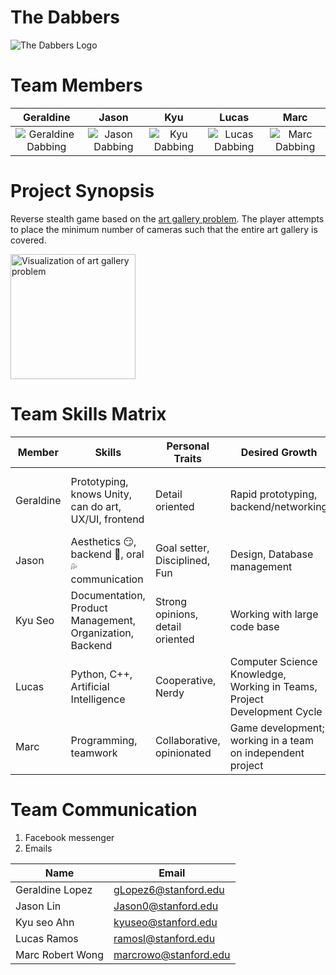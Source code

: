# The Dabbers

![The Dabbers Logo](https://github.com/StanfordCS194/Team-19/blob/master/team_images/TheDabbers.PNG "Pure Swag")

# Team Members

| Geraldine | Jason | Kyu | Lucas | Marc |
| :-------: |:-------:| :-------: | :-------: | :-------: |
| ![Geraldine Dabbing](https://github.com/StanfordCS194/Team-19/blob/master/team_images/geraldine.jpeg "Geraldine Lopez") | ![Jason Dabbing](https://github.com/StanfordCS194/Team-19/blob/master/team_images/jason.jpeg "Jason Lin") | ![Kyu Dabbing](https://github.com/StanfordCS194/Team-19/blob/master/team_images/kyu.jpeg "Kyu Seo Ahn") | ![Lucas Dabbing](https://github.com/StanfordCS194/Team-19/blob/master/team_images/lucas.jpeg "Lucas Ramos") | ![Marc Dabbing](https://github.com/StanfordCS194/Team-19/blob/master/team_images/marc.jpeg "Marc Robert Wong") |

 
# Project Synopsis
Reverse stealth game based on the [art gallery problem](https://en.wikipedia.org/wiki/Art_gallery_problem).
The player attempts to place the minimum number of cameras such that the entire art gallery is covered.

<img src="https://upload.wikimedia.org/wikipedia/commons/e/ee/Art_gallery_problem.svg" alt="Visualization of art gallery problem" width="200"/>

# Team Skills Matrix
Member | Skills | Personal Traits | Desired Growth | Weaknesses
--- | --- | --- | --- | ---
Geraldine | Prototyping, knows Unity, can do art, UX/UI, frontend | Detail oriented | Rapid prototyping, backend/networking | Works better during daytime (Not awake after midnight)
Jason | Aesthetics 😏, backend 🤪, oral 💦 communication | Goal setter, Disciplined, Fun | Design, Database management | Design, Graphics, Frontend development
Kyu Seo | Documentation, Product Management, Organization, Backend | Strong opinions, detail oriented | Working with large code base | Frontend
Lucas | Python, C++, Artificial Intelligence | Cooperative, Nerdy | Computer Science Knowledge, Working in Teams, Project Development Cycle | Procrastinator, Ticklish
Marc | Programming, teamwork | Collaborative, opinionated | Game development; working in a team on independent project | Sometimes lacking focus / discipline

# Team Communication
1. Facebook messenger
2. Emails

Name | Email
--- | ---
Geraldine Lopez | gLopez6@stanford.edu
Jason Lin | Jason0@stanford.edu
Kyu seo Ahn | kyuseo@stanford.edu
Lucas Ramos | ramosl@stanford.edu
Marc Robert Wong | marcrowo@stanford.edu
